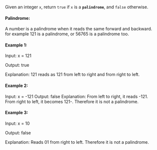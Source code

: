 Given an integer `x`, return `true` if `x` is a **`palindrome`**, and `false` otherwise.

#### Palindrome: 
A number is a palindrome when it reads the same forward and backward.  for example 121 is a palindrome, or 56765 is a palindrome too.

#### Example 1:

Input: x = 121

Output: true

Explanation: 121 reads as 121 from left to right and from right to left.

#### Example 2:

Input: x = -121
Output: false
Explanation: From left to right, it reads -121. From right to left, it becomes 121-. Therefore it is not a palindrome.

#### Example 3:

Input: x = 10

Output: false

Explanation: Reads 01 from right to left. Therefore it is not a palindrome.